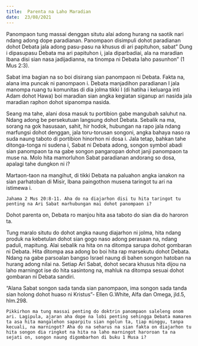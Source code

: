 ```yaml
---
title:  Parenta na Laho Maradian
date:  23/08/2021
---
```


Panompaon tung massai denggan situtu alai adong hurang na saotik nari ndang adong dope paradianan. Panompaon disimpuli dohot paradianan dohot Debata jala adong pasu-pasu na khusus di ari papituhon, sabat” Dung i dipasupasu Debata ma ari papituhon i, jala diparbadiai, ala na maradian Ibana disi sian nasa jadijadianna, na tinompa ni Debata laho pasunhon” (1 Mus 2:3).

Sabat ima bagian na so boi disirang sian panompaon ni Debata. Fakta na, alana ima puncak ni panompaon i. Debata manjadihon paradianan I jala manompa ruang tu komunitas di dia jolma tikki I (di hatiha i keluarga inti Adam dohot Hawa) boi maradian sian angka kegiatan siganup ari nasida jala maradian raphon dohot sipanompa nasida.

Seang ma tahe, alani dosa masuk tu portibion gabe mangubah saluhut na. Ndang adong be persekutuan langsung dohot Debata. Sebalik na ma, sorang na gok hasusaan, sahit, hir hodok, hubungan na rapo jala ndang marfungsi dohot denggan, jala toru-torusan songoni, angka bahaya naso ra suda naung taboto di portibion hinorhon ni dosa i. Jala tetap, bahkan tahe ditonga-tonga ni sudena i, Sabat ni Debata adong, songon  symbol abadi sian panompaon ta na gabe songon pangaropan dohot janji panompaon ta muse na. Molo hita mamorluhon Sabat paradianan andorang so dosa, apalagi tahe dungkon ni i?

Martaon-taon na mangihut, di tikki Debata na paluahon angka ianakon na sian parhatoban di Misir, Ibana paingothon musena taringot tu ari na istimewa i.

`Jahama 2 Mus 20:8-11. Aha do na diajarhon disi tu hita taringot tu penting na Ari Sabat marhubungan mai dohot panompaon i?`

Dohot parenta on, Debata ro manjou hita asa taboto do sian dia do haroron ta.

Tung maralo situtu do dohot angka naung diajarhon ni jolma, hita ndang produk na kebetulan dohot sian gogo naso adong perasaan na, ndang paduli, mapitung. Alai sebalik na hita on na ditompa sarupa dohot gombaran ni Debata. Hita ditompa asa adong bo boi hita rap marsekutu dohot Debata. Ndang na gabe parsoalan bangso Israel naung di bahen songon hatoban na hurang adong nilai na. Setiap Ari Sabat, dohot secara khusus hita dijou na laho marningot ise do hita sasintong na, mahluk na ditompa sesuai dohot gombaran ni Debata sandiri.

“Alana Sabat songon sada tanda sian panompaon, ima songon sada tanda sian holong dohot huaso ni Kristus”- Ellen G.White, Alfa dan Omega, jld.5, hlm.298.

`Pikkirhon ma tung massai penting do doktrin panompaon saleleng onom ari. Lagipula, ajaran aha dope na lobi penting sehingga Debata mamaren ta asa hita mangalehon saparpitu sian ngolun ta, tiap minggu, tanpa kecuali, na marningot? Aha do na seharus na sian fakta on diajarhon tu hita songon dia ringkot na hita na laho marningot haroroan ta na sejati on, songon naung digombarhon di buku 1 Musa i?`